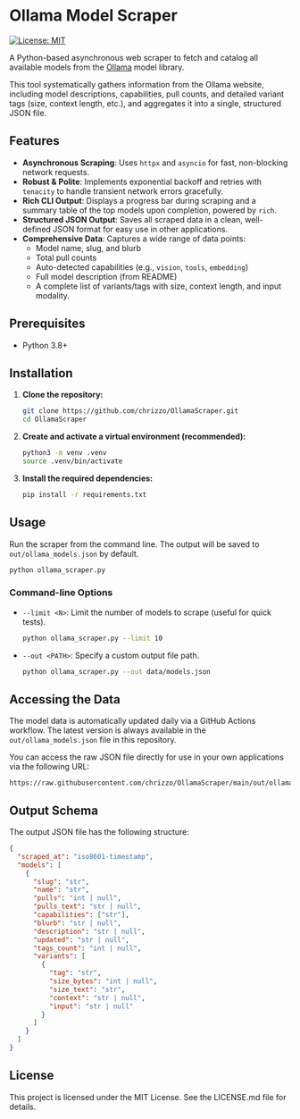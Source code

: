# Ollama Model Scraper

[![License: MIT](https://img.shields.io/badge/License-MIT-yellow.svg)](https://opensource.org/licenses/MIT)

A Python-based asynchronous web scraper to fetch and catalog all available models from the [Ollama](https://ollama.com) model library.

This tool systematically gathers information from the Ollama website, including model descriptions, capabilities, pull counts, and detailed variant tags (size, context length, etc.), and aggregates it into a single, structured JSON file.

## Features

- **Asynchronous Scraping**: Uses `httpx` and `asyncio` for fast, non-blocking network requests.
- **Robust & Polite**: Implements exponential backoff and retries with `tenacity` to handle transient network errors gracefully.
- **Rich CLI Output**: Displays a progress bar during scraping and a summary table of the top models upon completion, powered by `rich`.
- **Structured JSON Output**: Saves all scraped data in a clean, well-defined JSON format for easy use in other applications.
- **Comprehensive Data**: Captures a wide range of data points:
  - Model name, slug, and blurb
  - Total pull counts
  - Auto-detected capabilities (e.g., `vision`, `tools`, `embedding`)
  - Full model description (from README)
  - A complete list of variants/tags with size, context length, and input modality.

## Prerequisites

- Python 3.8+

## Installation

1.  **Clone the repository:**
    ```bash
    git clone https://github.com/chrizzo/OllamaScraper.git
    cd OllamaScraper
    ```

2.  **Create and activate a virtual environment (recommended):**
    ```bash
    python3 -m venv .venv
    source .venv/bin/activate
    ```

3.  **Install the required dependencies:**
    ```bash
    pip install -r requirements.txt
    ```

## Usage

Run the scraper from the command line. The output will be saved to `out/ollama_models.json` by default.

```bash
python ollama_scraper.py
```

### Command-line Options

-   `--limit <N>`: Limit the number of models to scrape (useful for quick tests).
    ```bash
    python ollama_scraper.py --limit 10
    ```
-   `--out <PATH>`: Specify a custom output file path.
    ```bash
    python ollama_scraper.py --out data/models.json
    ```

## Accessing the Data

The model data is automatically updated daily via a GitHub Actions workflow. The latest version is always available in the `out/ollama_models.json` file in this repository.

You can access the raw JSON file directly for use in your own applications via the following URL:

```
https://raw.githubusercontent.com/chrizzo/OllamaScraper/main/out/ollama_models.json
```


## Output Schema

The output JSON file has the following structure:

```json
{
  "scraped_at": "iso8601-timestamp",
  "models": [
    {
      "slug": "str",
      "name": "str",
      "pulls": "int | null",
      "pulls_text": "str | null",
      "capabilities": ["str"],
      "blurb": "str | null",
      "description": "str | null",
      "updated": "str | null",
      "tags_count": "int | null",
      "variants": [
        {
          "tag": "str",
          "size_bytes": "int | null",
          "size_text": "str",
          "context": "str | null",
          "input": "str | null"
        }
      ]
    }
  ]
}
```

## License

This project is licensed under the MIT License. See the LICENSE.md file for details.